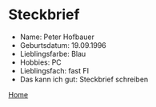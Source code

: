 # Steckbrief
* Name: Peter Hofbauer
* Geburtsdatum: 19.09.1996
* Lieblingsfarbe: Blau
* Hobbies: PC
* Lieblingsfach: fast FI
* Das kann ich gut: Steckbrief schreiben

[Home](https://github.com/Peyda/Homework/blob/master/index.md)

